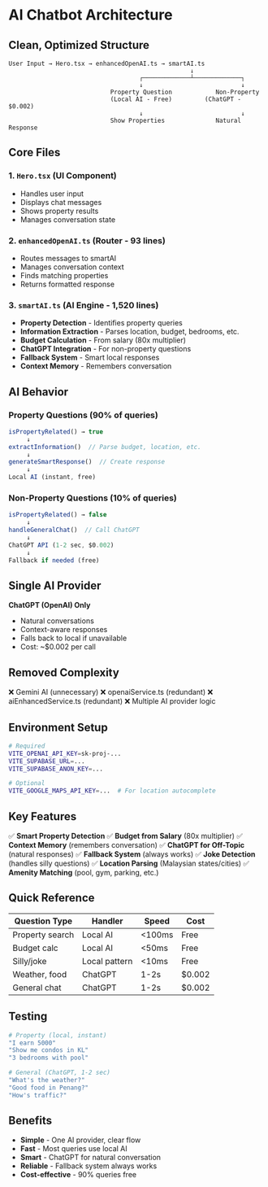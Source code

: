 # AI Chatbot Architecture

## Clean, Optimized Structure

```
User Input → Hero.tsx → enhancedOpenAI.ts → smartAI.ts
                                                  ↓
                                    ┌─────────────┴─────────────┐
                                    ↓                           ↓
                            Property Question            Non-Property
                            (Local AI - Free)         (ChatGPT - $0.002)
                                    ↓                           ↓
                            Show Properties              Natural Response
```

## Core Files

### 1. `Hero.tsx` (UI Component)
- Handles user input
- Displays chat messages
- Shows property results
- Manages conversation state

### 2. `enhancedOpenAI.ts` (Router - 93 lines)
- Routes messages to smartAI
- Manages conversation context
- Finds matching properties
- Returns formatted response

### 3. `smartAI.ts` (AI Engine - 1,520 lines)
- **Property Detection** - Identifies property queries
- **Information Extraction** - Parses location, budget, bedrooms, etc.
- **Budget Calculation** - From salary (80x multiplier)
- **ChatGPT Integration** - For non-property questions
- **Fallback System** - Smart local responses
- **Context Memory** - Remembers conversation

## AI Behavior

### Property Questions (90% of queries)
```typescript
isPropertyRelated() → true
     ↓
extractInformation()  // Parse budget, location, etc.
     ↓
generateSmartResponse()  // Create response
     ↓
Local AI (instant, free)
```

### Non-Property Questions (10% of queries)
```typescript
isPropertyRelated() → false
     ↓
handleGeneralChat()  // Call ChatGPT
     ↓
ChatGPT API (1-2 sec, $0.002)
     ↓
Fallback if needed (free)
```

## Single AI Provider

**ChatGPT (OpenAI) Only**
- Natural conversations
- Context-aware responses
- Falls back to local if unavailable
- Cost: ~$0.002 per call

## Removed Complexity

❌ Gemini AI (unnecessary)
❌ openaiService.ts (redundant)
❌ aiEnhancedService.ts (redundant)
❌ Multiple AI provider logic

## Environment Setup

```bash
# Required
VITE_OPENAI_API_KEY=sk-proj-...
VITE_SUPABASE_URL=...
VITE_SUPABASE_ANON_KEY=...

# Optional
VITE_GOOGLE_MAPS_API_KEY=...  # For location autocomplete
```

## Key Features

✅ **Smart Property Detection**
✅ **Budget from Salary** (80x multiplier)
✅ **Context Memory** (remembers conversation)
✅ **ChatGPT for Off-Topic** (natural responses)
✅ **Fallback System** (always works)
✅ **Joke Detection** (handles silly questions)
✅ **Location Parsing** (Malaysian states/cities)
✅ **Amenity Matching** (pool, gym, parking, etc.)

## Quick Reference

| Question Type | Handler | Speed | Cost |
|---------------|---------|-------|------|
| Property search | Local AI | <100ms | Free |
| Budget calc | Local AI | <50ms | Free |
| Silly/joke | Local pattern | <10ms | Free |
| Weather, food | ChatGPT | 1-2s | $0.002 |
| General chat | ChatGPT | 1-2s | $0.002 |

## Testing

```bash
# Property (local, instant)
"I earn 5000"
"Show me condos in KL"
"3 bedrooms with pool"

# General (ChatGPT, 1-2 sec)
"What's the weather?"
"Good food in Penang?"
"How's traffic?"
```

## Benefits

- **Simple** - One AI provider, clear flow
- **Fast** - Most queries use local AI
- **Smart** - ChatGPT for natural conversation
- **Reliable** - Fallback system always works
- **Cost-effective** - 90% queries free
